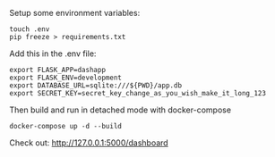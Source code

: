 
Setup some environment variables:
```
touch .env
pip freeze > requirements.txt
```
Add this in the .env file:
```
export FLASK_APP=dashapp
export FLASK_ENV=development
export DATABASE_URL=sqlite:///${PWD}/app.db
export SECRET_KEY=secret_key_change_as_you_wish_make_it_long_123
```
Then build and run in detached mode with docker-compose
```
docker-compose up -d --build
```
Check out: http://127.0.0.1:5000/dashboard